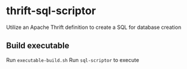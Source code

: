 # thrift-sql-scriptor
Utilize an Apache Thrift definition to create a SQL for database creation

## Build executable
Run `executable-build.sh`
Run `sql-scriptor` to execute
